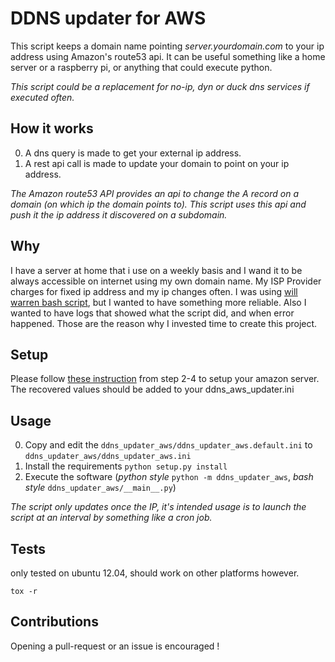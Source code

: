 # DDNS updater for AWS
This script keeps a domain name pointing *server.yourdomain.com* to your ip address using Amazon's route53 api. It can be useful something like a home server or a raspberry pi, or anything that could execute python. 

*This script could be a replacement for no-ip, dyn or duck dns services if executed often.*

## How it works

0. A dns query is made to get your external ip address.
0. A rest api call is made to update your domain to point on your ip address.


*The Amazon route53 API provides an api to change the A record on a domain (on which ip the domain points to). This script uses this api and push it the ip address it discovered on a subdomain.*

## Why

I have a server at home that i use on a weekly basis and I wand it to be always accessible on internet using my own domain name. My ISP Provider charges for fixed ip address and my ip changes often. I was using [will warren bash script](https://willwarren.com/2014/07/03/roll-dynamic-dns-service-using-amazon-route53/), but I wanted to have something more reliable.
Also I wanted to have logs that showed what the script did, and when error happened.
Those are the reason why I invested time to create this project.

## Setup

Please follow [these instruction](https://willwarren.com/2014/07/03/roll-dynamic-dns-service-using-amazon-route53/#step-2-set-up-your-hosted-zone-on-route53:bef5789d633e223574fb4cc7b8ade916)
from step 2-4 to setup your amazon server. The recovered values should be added to your ddns_aws_updater.ini


## Usage

0. Copy and edit the `ddns_updater_aws/ddns_updater_aws.default.ini` to `ddns_updater_aws/ddns_updater_aws.ini`
0. Install the requirements `python setup.py install`
0. Execute the software (*python style* `python -m ddns_updater_aws`, *bash style* `ddns_updater_aws/__main__.py`)

*The script only updates once the IP, it's intended usage is to launch the script at an interval by something like a cron job.*

## Tests
only tested on ubuntu 12.04, should work on other platforms however.

`tox -r`

## Contributions
Opening a pull-request or an issue is encouraged !
